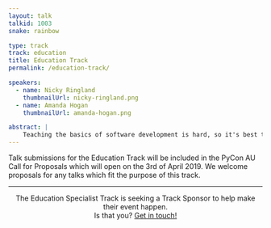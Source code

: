 ```yaml
---
layout: talk
talkid: 1003
snake: rainbow

type: track
track: education
title: Education Track
permalink: /education-track/

speakers: 
  - name: Nicky Ringland
    thumbnailUrl: nicky-ringland.png
  - name: Amanda Hogan
    thumbnailUrl: amanda-hogan.png

abstract: | 
    Teaching the basics of software development is hard, so it's best to get them while they're young. Not just development in Python, but also visual programming languages. The Education Specialist Track brings together both educators and creators of educational tools to discuss ideas to help the next generation of programmers. This track also includes the [Student Showcase)](/speak/showcase/).
---
```


Talk submissions for the Education Track will be included in the PyCon AU Call for Proposals which will open on the 3rd of April 2019. We welcome proposals for any talks which fit the purpose of this track.

<hr>
<p align="center">The Education Specialist Track is seeking a Track Sponsor to help make their event happen.<br>Is that you? <a href="/news/call-for-sponsorship/">Get in touch!</a></p>
